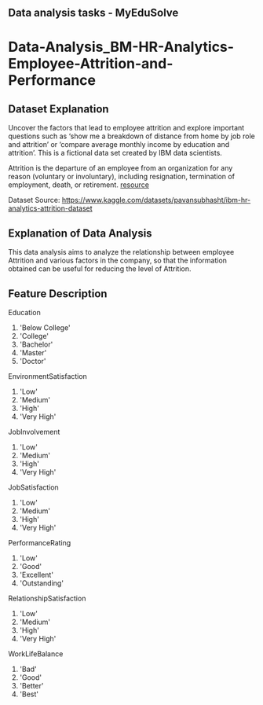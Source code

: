 ## Data analysis tasks - MyEduSolve

# Data-Analysis_BM-HR-Analytics-Employee-Attrition-and-Performance

## Dataset Explanation

Uncover the factors that lead to employee attrition and explore important questions such as ‘show me a breakdown of distance from home by job role and attrition’ or ‘compare average monthly income by education and attrition’. This is a fictional data set created by IBM data scientists.

Attrition is the departure of an employee from an organization for any reason (voluntary or involuntary), including resignation, termination of employment, death, or retirement. [resource](https://www.gartner.com/en/human-resources/glossary/attrition#:~:text=Attrition%20is%20the%20departure%20of,%2C%20termination%2C%20death%20or%20retirement.)

Dataset Source: https://www.kaggle.com/datasets/pavansubhasht/ibm-hr-analytics-attrition-dataset

## Explanation of Data Analysis

This data analysis aims to analyze the relationship between employee Attrition and various factors in the company, so that the information obtained can be useful for reducing the level of Attrition.

## Feature Description

Education
1. 'Below College'
2. 'College'
3. 'Bachelor'
4. 'Master'
5. 'Doctor'

EnvironmentSatisfaction
1. 'Low'
2. 'Medium'
3. 'High'
4. 'Very High'

JobInvolvement
1. 'Low'
2. 'Medium'
3. 'High'
4. 'Very High'

JobSatisfaction
1. 'Low'
2. 'Medium'
3. 'High'
4. 'Very High'

PerformanceRating
1. 'Low'
2. 'Good'
3. 'Excellent'
4. 'Outstanding'

RelationshipSatisfaction
1. 'Low'
2. 'Medium'
3. 'High'
4. 'Very High'

WorkLifeBalance
1. 'Bad'
2. 'Good'
3. 'Better'
4. 'Best'
